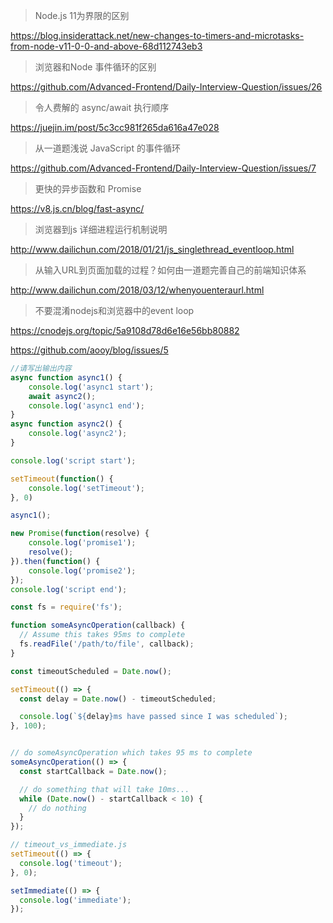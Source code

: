 >Node.js 11为界限的区别

https://blog.insiderattack.net/new-changes-to-timers-and-microtasks-from-node-v11-0-0-and-above-68d112743eb3

>浏览器和Node 事件循环的区别 

https://github.com/Advanced-Frontend/Daily-Interview-Question/issues/26

>令人费解的 async/await 执行顺序

https://juejin.im/post/5c3cc981f265da616a47e028

> 从一道题浅说 JavaScript 的事件循环

https://github.com/Advanced-Frontend/Daily-Interview-Question/issues/7

> 更快的异步函数和 Promise

https://v8.js.cn/blog/fast-async/

> 浏览器到js 详细进程运行机制说明

http://www.dailichun.com/2018/01/21/js_singlethread_eventloop.html

> 从输入URL到页面加载的过程？如何由一道题完善自己的前端知识体系 

http://www.dailichun.com/2018/03/12/whenyouenteraurl.html

>不要混淆nodejs和浏览器中的event loop

https://cnodejs.org/topic/5a9108d78d6e16e56bb80882  

https://github.com/aooy/blog/issues/5

```js
//请写出输出内容
async function async1() {
    console.log('async1 start');
    await async2();
    console.log('async1 end');
}
async function async2() {
	console.log('async2');
}

console.log('script start');

setTimeout(function() {
    console.log('setTimeout');
}, 0)

async1();

new Promise(function(resolve) {
    console.log('promise1');
    resolve();
}).then(function() {
    console.log('promise2');
});
console.log('script end');
```

```js
const fs = require('fs');

function someAsyncOperation(callback) {
  // Assume this takes 95ms to complete
  fs.readFile('/path/to/file', callback);
}

const timeoutScheduled = Date.now();

setTimeout(() => {
  const delay = Date.now() - timeoutScheduled;

  console.log(`${delay}ms have passed since I was scheduled`);
}, 100);


// do someAsyncOperation which takes 95 ms to complete
someAsyncOperation(() => {
  const startCallback = Date.now();

  // do something that will take 10ms...
  while (Date.now() - startCallback < 10) {
    // do nothing
  }
});
```
```js
// timeout_vs_immediate.js
setTimeout(() => {
  console.log('timeout');
}, 0);

setImmediate(() => {
  console.log('immediate');
});
```